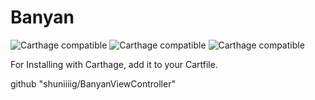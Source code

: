 # Banyan

![Carthage compatible](https://img.shields.io/badge/language-swift4.2-4BC51D.svg?style=flat)
![Carthage compatible](https://img.shields.io/badge/Carthage-compatible-4BC51D.svg?style=flat)
![Carthage compatible](https://img.shields.io/badge/licence-MIT-blue.svg?style=flat)

For Installing with Carthage, add it to your Cartfile.

github "shuniiiig/BanyanViewController"
